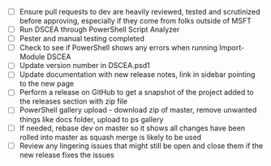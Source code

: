 - [ ] Ensure pull requests to dev are heavily reviewed, tested and scrutinized before approving, especially if they come from folks outside of MSFT
- [ ]	Run DSCEA through PowerShell Script Analyzer
- [ ]	Pester and manual testing completed
- [ ]	Check to see if PowerShell shows any errors when running Import-Module DSCEA
- [ ]	Update version number in DSCEA.psd1
- [ ]	Update documentation with new release notes, link in sidebar pointing to the new page
- [ ]	Perform a release on GitHub to get a snapshot of the project added to the releases section with zip file
- [ ]	PowerShell gallery upload - download zip of master, remove unwanted things like docs folder, upload to ps gallery
- [ ]	If needed, rebase dev on master so it shows all changes have been rolled into master as squash merge is likely to be used
- [ ]	Review any lingering issues that might still be open and close them if the new release fixes the issues
